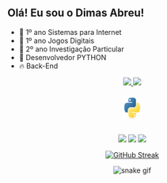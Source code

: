 ## Olá! Eu sou o Dimas Abreu!

- :telescope: 1º ano Sistemas para Internet
- :telescope: 1º ano Jogos Digitais
- :telescope: 2º ano Investigação Particular
- :seedling: Desenvolvedor PYTHON
- :fire: Back-End


<div align="center">
  <a href="https://github.com/dimasabreu">
  <img height="180em" src="https://github-readme-stats.vercel.app/api?username=dimasabreu&show_icons=true&theme=dark&include_all_commits=true&count_private=true"/>
  <img height="180em" src="https://github-readme-stats.vercel.app/api/top-langs/?username=dimasabreu&layout=compact&langs_count=7&theme=dark"/>
</div>
<div align = "center"><br>
  <img align="center" alt="Python" height="50" width="40" src="https://raw.githubusercontent.com/devicons/devicon/master/icons/python/python-original.svg">
</div>



##
 
<div align = "center">
  <a href="https://instagram.com/dimasabreu_" target="_blank"><img src="https://img.shields.io/badge/-Instagram-%23E4405F?style=for-the-badge&logo=instagram&logoColor=white" target="_blank"></a>
  <a href = "mailto:dimasabreu@live.com"><img src="https://img.shields.io/badge/Microsoft_Outlook-0078D4?style=for-the-badge&logo=microsoft-outlook&logoColor=white" target="_blank"></a>
  <a href="https://www.linkedin.com/in/dimas-abreu-7b513768/" target="_blank"><img src="https://img.shields.io/badge/-LinkedIn-%230077B5?style=for-the-badge&logo=linkedin&logoColor=white" target="_blank"></a> 

</div>
</div>

<div align = "center">

  [![GitHub Streak](http://github-readme-streak-stats.herokuapp.com?user=dimasabreu&theme=highcontrast&hide_border=true)](https://git.io/streak-stats)
  
</div>

<div align = "center">
  
  ![snake gif](https://github.com/dimasabreu/dimasabreu/blob/output/github-contribution-grid-snake.svg)
  
</div>
  

